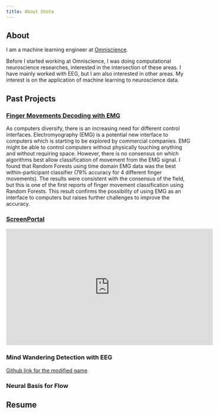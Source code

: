 ```yaml
---
title: About Shota
---
```


## About

I am a machine learning engineer at [Omniscience](https://omniscience.com). 
 
Before I started working at Omniscience, 
I was doing computational neuroscience researches,
 interested in the intersection of these areas. 
 I have mainly worked with EEG, but I am also interested in other areas.
  My interest is on the application of machine learning to neuroscience data. 

## Past Projects
### [Finger Movements Decoding with EMG](Projects/finger_movement.md)

As computers diversify, there is an increasing need for different control interfaces. Electromyography (EMG) is a potential new interface to computers which is starting to be explored by commercial companies. EMG might be able to control computers without physically touching anything and without requiring space. However, there is no consensus on which algorithms best allow classification of movement from the EMG signal. I found that Random Forests using time domain EMG data was the best within-participant classifier (79% accuracy for 4 different finger movements). The results were consistent with the consensus of the field, but this is one of the first reports of finger movement classification using Random Forests. This result confirms the possibility of using EMG as an interface to computers but raises further challenges to improve the accuracy.


### [ScreenPortal](Projects/screen_portal.md)
<iframe width="560" height="315" src="https://www.youtube.com/embed/8GxPDpcuHXk?autoplay=1&loop=1" frameborder="0" allow="accelerometer; autoplay; encrypted-media; gyroscope; picture-in-picture" allowfullscreen></iframe>

### Mind Wandering Detection with EEG

[Github link for the modified game](https://github.com/shota-yasunaga/Mohammad-s-lab)

### Neural Basis for Flow


## Resume
